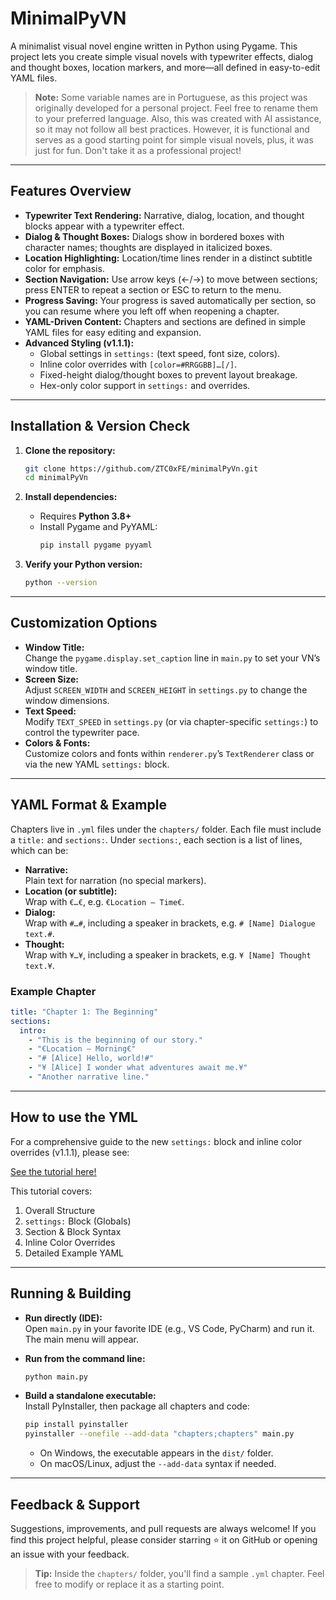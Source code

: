 # MinimalPyVN

A minimalist visual novel engine written in Python using Pygame. This project lets you create simple visual novels with typewriter effects, dialog and thought boxes, location markers, and more—all defined in easy-to-edit YAML files.

> **Note:** Some variable names are in Portuguese, as this project was originally developed for a personal project. Feel free to rename them to your preferred language. Also, this was created with AI assistance, so it may not follow all best practices. However, it is functional and serves as a good starting point for simple visual novels, plus, it was just for fun. Don't take it as a professional project!

---

## Features Overview

- **Typewriter Text Rendering:** Narrative, dialog, location, and thought blocks appear with a typewriter effect.
- **Dialog & Thought Boxes:** Dialogs show in bordered boxes with character names; thoughts are displayed in italicized boxes.
- **Location Highlighting:** Location/time lines render in a distinct subtitle color for emphasis.
- **Section Navigation:** Use arrow keys (←/→) to move between sections; press ENTER to repeat a section or ESC to return to the menu.
- **Progress Saving:** Your progress is saved automatically per section, so you can resume where you left off when reopening a chapter.
- **YAML-Driven Content:** Chapters and sections are defined in simple YAML files for easy editing and expansion.
- **Advanced Styling (v1.1.1):**  
  - Global settings in `settings:` (text speed, font size, colors).  
  - Inline color overrides with `[color=#RRGGBB]…[/]`.  
  - Fixed-height dialog/thought boxes to prevent layout breakage.  
  - Hex-only color support in `settings:` and overrides.

---

## Installation & Version Check

1. **Clone the repository:**
   ```sh
   git clone https://github.com/ZTC0xFE/minimalPyVn.git
   cd minimalPyVn
   ```

2. **Install dependencies:**
   - Requires **Python 3.8+**  
   - Install Pygame and PyYAML:
     ```sh
     pip install pygame pyyaml
     ```

3. **Verify your Python version:**
   ```sh
   python --version
   ```

---

## Customization Options

- **Window Title:**  
  Change the `pygame.display.set_caption` line in `main.py` to set your VN’s window title.
- **Screen Size:**  
  Adjust `SCREEN_WIDTH` and `SCREEN_HEIGHT` in `settings.py` to change the window dimensions.
- **Text Speed:**  
  Modify `TEXT_SPEED` in `settings.py` (or via chapter-specific `settings:`) to control the typewriter pace.
- **Colors & Fonts:**  
  Customize colors and fonts within `renderer.py`’s `TextRenderer` class or via the new YAML `settings:` block.

---

## YAML Format & Example

Chapters live in `.yml` files under the `chapters/` folder. Each file must include a `title:` and `sections:`. Under `sections:`, each section is a list of lines, which can be:

- **Narrative:**  
  Plain text for narration (no special markers).
- **Location (or subtitle):**  
  Wrap with `€…€`, e.g. `€Location – Time€`.
- **Dialog:**  
  Wrap with `#…#`, including a speaker in brackets, e.g. `# [Name] Dialogue text.#`.
- **Thought:**  
  Wrap with `¥…¥`, including a speaker in brackets, e.g. `¥ [Name] Thought text.¥`.

### Example Chapter

```yaml
title: "Chapter 1: The Beginning"
sections:
  intro:
    - "This is the beginning of our story."
    - "€Location – Morning€"
    - "# [Alice] Hello, world!#"
    - "¥ [Alice] I wonder what adventures await me.¥"
    - "Another narrative line."
```

---

## How to use the YML

For a comprehensive guide to the new `settings:` block and inline color overrides (v1.1.1), please see:

[See the tutorial here! ](YML_Tutorial.md)

This tutorial covers:

1. Overall Structure  
2. `settings:` Block (Globals)  
3. Section & Block Syntax  
4. Inline Color Overrides  
5. Detailed Example YAML  

---

## Running & Building

- **Run directly (IDE):**  
  Open `main.py` in your favorite IDE (e.g., VS Code, PyCharm) and run it. The main menu will appear.

- **Run from the command line:**
  ```sh
  python main.py
  ```

- **Build a standalone executable:**  
  Install PyInstaller, then package all chapters and code:
  ```sh
  pip install pyinstaller
  pyinstaller --onefile --add-data "chapters;chapters" main.py
  ```
  - On Windows, the executable appears in the `dist/` folder.  
  - On macOS/Linux, adjust the `--add-data` syntax if needed.

---

## Feedback & Support

Suggestions, improvements, and pull requests are always welcome! If you find this project helpful, please consider starring ⭐ it on GitHub or opening an issue with your feedback.

> **Tip:** Inside the `chapters/` folder, you'll find a sample `.yml` chapter. Feel free to modify or replace it as a starting point.

